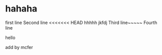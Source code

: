 # hahaha
first line
Second line
<<<<<<< HEAD
hhhhh
jkfdj
Third line~~~~~
Fourth line

hello

add by mcfer
